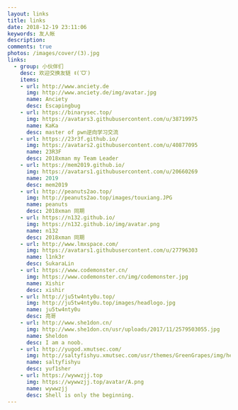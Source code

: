 ```yaml
---
layout: links
title: links
date: 2018-12-19 23:11:06
keywords: 友人帐
description:
comments: true
photos: /images/cover/(3).jpg
links:
  - group: 小伙伴们
    desc: 欢迎交换友链 ꉂ(ˊᗜˋ)
    items:
    - url: http://www.anciety.de
      img: http://www.anciety.de/img/avatar.jpg
      name: Anciety
      desc: Escapingbug
    - url: https://binarysec.top/
      img: https://avatars3.githubusercontent.com/u/38719975
      name: KaKa
      desc: master of pwn逆向学习交流
    - url: https://23r3f.github.io/
      img: https://avatars2.githubusercontent.com/u/40877095
      name: 23R3F
      desc: 2018xman my Team Leader
    - url: https://mem2019.github.io/
      img: https://avatars1.githubusercontent.com/u/20660269
      name: 2019
      desc: mem2019
    - url: http://peanuts2ao.top/
      img: http://peanuts2ao.top/images/touxiang.JPG
      name: peanuts
      desc: 2018xman 同期
    - url: https://n132.github.io/
      img: https://n132.github.io/img/avatar.png
      name: n132
      desc: 2018xman 同期
    - url: http://www.lmxspace.com/
      img: https://avatars1.githubusercontent.com/u/27796303
      name: l1nk3r
      desc: SukaraLin
    - url: https://www.codemonster.cn/
      img: https://www.codemonster.cn/img/codemonster.jpg
      name: Xishir
      desc: xishir
    - url: http://ju5tw4nty0u.top/
      img: http://ju5tw4nty0u.top/images/headlogo.jpg
      name: ju5tw4nty0u
      desc: 亮哥
    - url: http://www.she1don.cn/
      img: http://www.she1don.cn/usr/uploads/2017/11/2579503055.jpg
      name: Sheldon
      desc: I am a noob.
    - url: http://yugod.xmutsec.com/
      img: http://saltyfishyu.xmutsec.com/usr/themes/GreenGrapes/img/head.jpg
      name: saltyfishyu
      desc: yuf1sher
    - url: https://wywwzjj.top
      img: https://wywwzjj.top/avatar/A.png
      name: wywwzjj
      desc: Shell is only the beginning.
---
```

